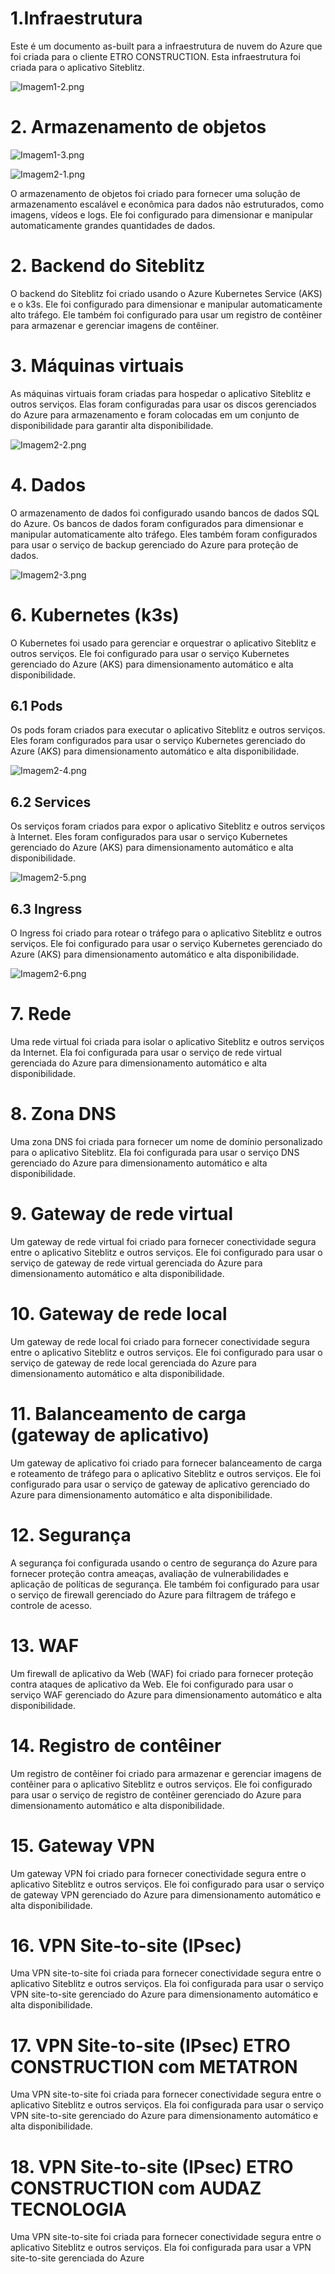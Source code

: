# 1.Infraestrutura


Este é um documento as-built para a infraestrutura de nuvem do Azure que foi criada para o cliente ETRO CONSTRUCTION. Esta infraestrutura foi criada para o aplicativo Siteblitz.

![Imagem1-2.png](Imagem1-2.png)


# 2. Armazenamento de objetos


![Imagem1-3.png](Imagem1-3.png)


![Imagem2-1.png](Imagem2-1.png)

O armazenamento de objetos foi criado para fornecer uma solução de armazenamento escalável e econômica para dados não estruturados, como imagens, vídeos e logs. Ele foi configurado para dimensionar e manipular automaticamente grandes quantidades de dados.

# 2. Backend do Siteblitz

O backend do Siteblitz foi criado usando o Azure Kubernetes Service (AKS) e o k3s. Ele foi configurado para dimensionar e manipular automaticamente alto tráfego. Ele também foi configurado para usar um registro de contêiner para armazenar e gerenciar imagens de contêiner.

# 3. Máquinas virtuais

As máquinas virtuais foram criadas para hospedar o aplicativo Siteblitz e outros serviços. Elas foram configuradas para usar os discos gerenciados do Azure para armazenamento e foram colocadas em um conjunto de disponibilidade para garantir alta disponibilidade.

![Imagem2-2.png](Imagem2-2.png)

# 4. Dados

O armazenamento de dados foi configurado usando bancos de dados SQL do Azure. Os bancos de dados foram configurados para dimensionar e manipular automaticamente alto tráfego. Eles também foram configurados para usar o serviço de backup gerenciado do Azure para proteção de dados.

![Imagem2-3.png](Imagem2-3.png)

# 6. Kubernetes (k3s)

O Kubernetes foi usado para gerenciar e orquestrar o aplicativo Siteblitz e outros serviços. Ele foi configurado para usar o serviço Kubernetes gerenciado do Azure (AKS) para dimensionamento automático e alta disponibilidade.

## 6.1 Pods

Os pods foram criados para executar o aplicativo Siteblitz e outros serviços. Eles foram configurados para usar o serviço Kubernetes gerenciado do Azure (AKS) para dimensionamento automático e alta disponibilidade.

![Imagem2-4.png](Imagem2-4.png)

## 6.2 Services

Os serviços foram criados para expor o aplicativo Siteblitz e outros serviços à Internet. Eles foram configurados para usar o serviço Kubernetes gerenciado do Azure (AKS) para dimensionamento automático e alta disponibilidade.

![Imagem2-5.png](Imagem2-5.png)


## 6.3 Ingress

O Ingress foi criado para rotear o tráfego para o aplicativo Siteblitz e outros serviços. Ele foi configurado para usar o serviço Kubernetes gerenciado do Azure (AKS) para dimensionamento automático e alta disponibilidade.

![Imagem2-6.png](Imagem2-6.png)

# 7. Rede

Uma rede virtual foi criada para isolar o aplicativo Siteblitz e outros serviços da Internet. Ela foi configurada para usar o serviço de rede virtual gerenciada do Azure para dimensionamento automático e alta disponibilidade.

# 8. Zona DNS

Uma zona DNS foi criada para fornecer um nome de domínio personalizado para o aplicativo Siteblitz. Ela foi configurada para usar o serviço DNS gerenciado do Azure para dimensionamento automático e alta disponibilidade.

# 9. Gateway de rede virtual

Um gateway de rede virtual foi criado para fornecer conectividade segura entre o aplicativo Siteblitz e outros serviços. Ele foi configurado para usar o serviço de gateway de rede virtual gerenciada do Azure para dimensionamento automático e alta disponibilidade.

# 10. Gateway de rede local

Um gateway de rede local foi criado para fornecer conectividade segura entre o aplicativo Siteblitz e outros serviços. Ele foi configurado para usar o serviço de gateway de rede local gerenciada do Azure para dimensionamento automático e alta disponibilidade.

# 11. Balanceamento de carga (gateway de aplicativo)

Um gateway de aplicativo foi criado para fornecer balanceamento de carga e roteamento de tráfego para o aplicativo Siteblitz e outros serviços. Ele foi configurado para usar o serviço de gateway de aplicativo gerenciado do Azure para dimensionamento automático e alta disponibilidade.

# 12. Segurança

A segurança foi configurada usando o centro de segurança do Azure para fornecer proteção contra ameaças, avaliação de vulnerabilidades e aplicação de políticas de segurança. Ele também foi configurado para usar o serviço de firewall gerenciado do Azure para filtragem de tráfego e controle de acesso.

# 13. WAF

Um firewall de aplicativo da Web (WAF) foi criado para fornecer proteção contra ataques de aplicativo da Web. Ele foi configurado para usar o serviço WAF gerenciado do Azure para dimensionamento automático e alta disponibilidade.

# 14. Registro de contêiner

Um registro de contêiner foi criado para armazenar e gerenciar imagens de contêiner para o aplicativo Siteblitz e outros serviços. Ele foi configurado para usar o serviço de registro de contêiner gerenciado do Azure para dimensionamento automático e alta disponibilidade.

# 15. Gateway VPN

Um gateway VPN foi criado para fornecer conectividade segura entre o aplicativo Siteblitz e outros serviços. Ele foi configurado para usar o serviço de gateway VPN gerenciado do Azure para dimensionamento automático e alta disponibilidade.

# 16. VPN Site-to-site (IPsec)

Uma VPN site-to-site foi criada para fornecer conectividade segura entre o aplicativo Siteblitz e outros serviços. Ela foi configurada para usar o serviço VPN site-to-site gerenciado do Azure para dimensionamento automático e alta disponibilidade.

# 17. VPN Site-to-site (IPsec) ETRO CONSTRUCTION com METATRON

Uma VPN site-to-site foi criada para fornecer conectividade segura entre o aplicativo Siteblitz e outros serviços. Ela foi configurada para usar o serviço VPN site-to-site gerenciado do Azure para dimensionamento automático e alta disponibilidade.

# 18. VPN Site-to-site (IPsec) ETRO CONSTRUCTION com AUDAZ TECNOLOGIA

Uma VPN site-to-site foi criada para fornecer conectividade segura entre o aplicativo Siteblitz e outros serviços. Ela foi configurada para usar a VPN site-to-site gerenciada do Azure